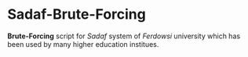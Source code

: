 # Sadaf-Brute-Forcing

**Brute-Forcing** script for *Sadaf* system of *Ferdowsi* university which has been used by many higher education institues.
